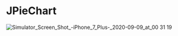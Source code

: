# JPieChart

![Simulator_Screen_Shot_-_iPhone_7_Plus_-_2020-09-09_at_00 31 19](https://user-images.githubusercontent.com/16849127/156584752-f814d17f-f082-4ce9-888b-0036d9ad4f9b.png)
